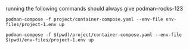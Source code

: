 running the following commands should always give podman-rocks-123

```
podman-compose -f project/container-compose.yaml --env-file env-files/project-1.env up
```

```
podman-compose -f $(pwd)/project/container-compose.yaml --env-file $(pwd)/env-files/project-1.env up
```
